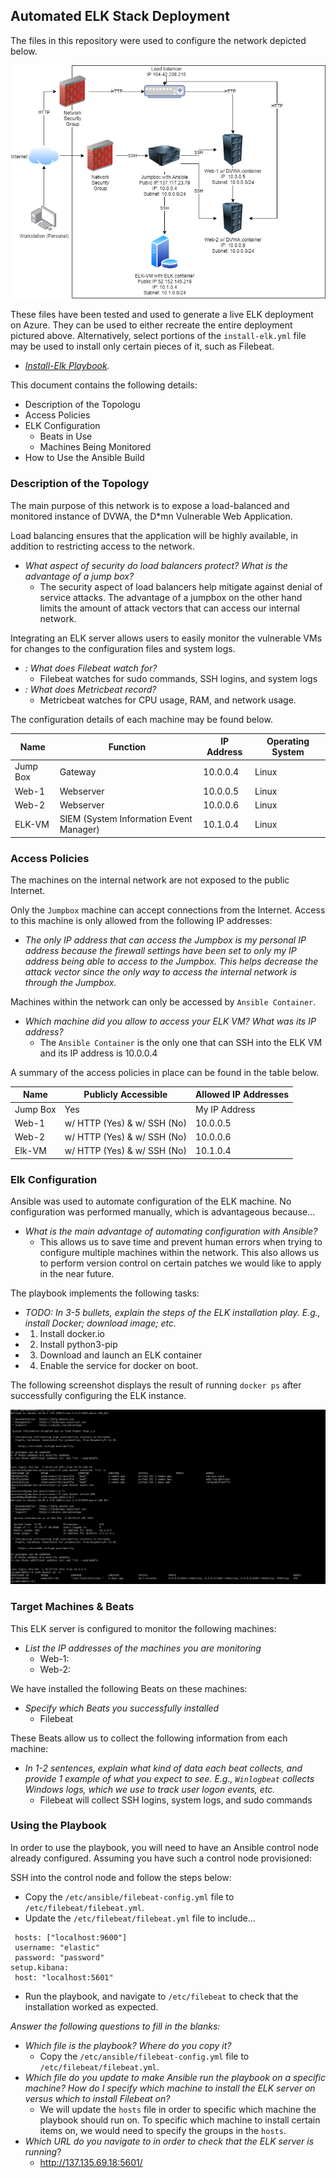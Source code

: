 ## Automated ELK Stack Deployment

The files in this repository were used to configure the network depicted below.

![TODO: Update the path with the name of your diagram](Diagram/cloud_diagram.png)

These files have been tested and used to generate a live ELK deployment on Azure. They can be used to either recreate the entire deployment pictured above. Alternatively, select portions of the `install-elk.yml` file may be used to install only certain pieces of it, such as Filebeat.

  - _[Install-Elk Playbook](Ansible/install-elk.yml)._

This document contains the following details:
- Description of the Topologu
- Access Policies
- ELK Configuration
  - Beats in Use
  - Machines Being Monitored
- How to Use the Ansible Build


### Description of the Topology

The main purpose of this network is to expose a load-balanced and monitored instance of DVWA, the D*mn Vulnerable Web Application.

Load balancing ensures that the application will be highly available, in addition to restricting access to the network.
- _What aspect of security do load balancers protect? What is the advantage of a jump box?_
  - The security aspect of load balancers help mitigate against denial of service attacks. The advantage of a jumpbox on the other hand limits the amount of attack vectors that can access our internal network. 

Integrating an ELK server allows users to easily monitor the vulnerable VMs for changes to the configuration files and system logs.
- _: What does Filebeat watch for?_
  - Filebeat watches for sudo commands, SSH logins, and system logs 
- _: What does Metricbeat record?_
  - Metricbeat watches for CPU usage, RAM, and network usage.

The configuration details of each machine may be found below.

| Name     | Function | IP Address | Operating System |
|----------|----------|------------|------------------|
| Jump Box | Gateway  | 10.0.0.4   | Linux            |
| Web-1     | Webserver          |   10.0.0.5         | Linux                 |
| Web-2     | Webserver         |     10.0.0.6       |  Linux                |
| ELK-VM    | SIEM (System Information Event Manager)  |   10.1.0.4         |  Linux                |

### Access Policies

The machines on the internal network are not exposed to the public Internet. 

Only the `Jumpbox` machine can accept connections from the Internet. Access to this machine is only allowed from the following IP addresses:
- _The only IP address that can access the Jumpbox is my personal IP address because the firewall settings have been set to only my IP address being able to access to the Jumpbox. This helps decrease the attack vector since the only way to access the internal network is through the Jumpbox._

Machines within the network can only be accessed by `Ansible Container`.
- _Which machine did you allow to access your ELK VM? What was its IP address?_
  - The `Ansible Container` is the only one that can SSH into the ELK VM and its IP address is 10.0.0.4

A summary of the access policies in place can be found in the table below.

| Name     | Publicly Accessible | Allowed IP Addresses |
|----------|---------------------|----------------------|
| Jump Box | Yes              | My IP Address   |
| Web-1  | w/ HTTP (Yes) & w/ SSH (No)                   |     10.0.0.5                 |
| Web-2          | w/ HTTP (Yes) & w/ SSH (No)                     |  10.0.0.6                    |
| Elk-VM         | w/ HTTP (Yes) & w/ SSH (No)                     |    10.1.0.4                  |

### Elk Configuration

Ansible was used to automate configuration of the ELK machine. No configuration was performed manually, which is advantageous because...
- _What is the main advantage of automating configuration with Ansible?_
  - This allows us to save time and prevent human errors when trying to configure multiple machines within the network. This also allows us to perform version control on certain patches we would like to apply in the near future. 

The playbook implements the following tasks:
- _TODO: In 3-5 bullets, explain the steps of the ELK installation play. E.g., install Docker; download image; etc._
- 1. Install docker.io
- 2. Install python3-pip
- 3. Download and launch an ELK container
- 4. Enable the service for docker on boot.

The following screenshot displays the result of running `docker ps` after successfully configuring the ELK instance.

![Docker ps output](Diagram/docker.PNG)

### Target Machines & Beats
This ELK server is configured to monitor the following machines:
- _List the IP addresses of the machines you are monitoring_
  -  Web-1:
  -  Web-2:

We have installed the following Beats on these machines:
- _Specify which Beats you successfully installed_
  - Filebeat

These Beats allow us to collect the following information from each machine:
- _In 1-2 sentences, explain what kind of data each beat collects, and provide 1 example of what you expect to see. E.g., `Winlogbeat` collects Windows logs, which we use to track user logon events, etc._
  - Filebeat will collect SSH logins, system logs, and sudo commands 

### Using the Playbook
In order to use the playbook, you will need to have an Ansible control node already configured. Assuming you have such a control node provisioned: 

SSH into the control node and follow the steps below:
- Copy the `/etc/ansible/filebeat-config.yml` file to `/etc/filebeat/filebeat.yml`.
- Update the `/etc/filebeat/filebeat.yml` file to include...
 ```output.elasticsearch:
  hosts: ["localhost:9600"]
  username: "elastic"
  password: "password"
setup.kibana:
  host: "localhost:5601"
```
- Run the playbook, and navigate to `/etc/filebeat` to check that the installation worked as expected.

_Answer the following questions to fill in the blanks:_
- _Which file is the playbook? Where do you copy it?_
  - Copy the `/etc/ansible/filebeat-config.yml` file to `/etc/filebeat/filebeat.yml`.
- _Which file do you update to make Ansible run the playbook on a specific machine? How do I specify which machine to install the ELK server on versus which to install Filebeat on?_
  - We will update the `hosts` file in order to specific which machine the playbook should run on. To specific which machine to install certain items on, we would need to specify the groups in the `hosts`.
- _Which URL do you navigate to in order to check that the ELK server is running_?
   - http://137.135.69.18:5601/
